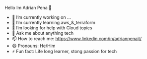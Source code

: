 Hello Im Adrian Pena 👋

- 🔭 I’m currently working on ...
- 🌱 I’m currently learning aws_&_terraform
- 🤔 I’m looking for help with Cloud topics
- 💬 Ask me about anything tech
- 📫 How to reach me: https://www.linkedin.com/in/adrianpenait/
- 😄 Pronouns: He/Him
- ⚡ Fun fact: Life long learner, stong passion for tech
